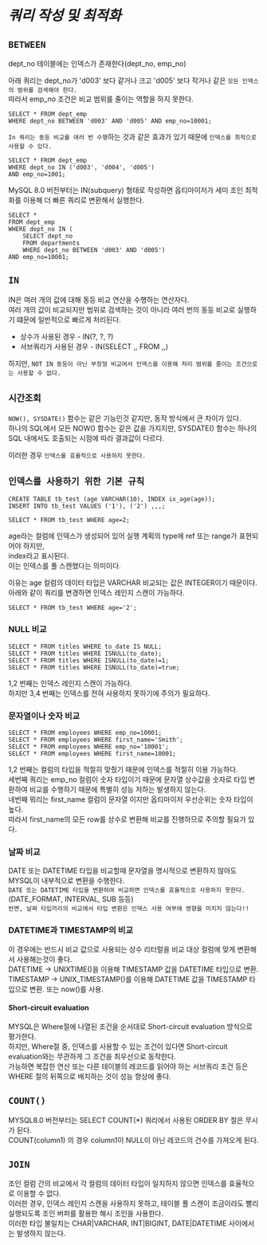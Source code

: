# ***쿼리 작성 및 최적화***  

## `BETWEEN`  

dept_no 테이블에는 인덱스가 존재한다(dept_no, emp_no)  

아래 쿼리는 dept_no가 'd003' 보다 같거나 크고 'd005' 보다 작거나 같은 `모든 인덱스의 범위를 검색해야 한다.`  
따라서 emp_no 조건은 비교 범위를 줄이는 역할을 하지 못한다.
```
SELECT * FROM dept_emp
WHERE dept_no BETWEEN 'd003' AND 'd005' AND emp_no=10001;
```  

`In 쿼리는 동등 비교를 여러 번 수행`하는 것과 같은 효과가 있기 때문에 `인덱스를 최적으로 사용할 수 있다.`   
```
SELECT * FROM dept_emp
WHERE dept_no IN ('d003', 'd004', 'd005')
AND emp_no=1001;
```

MySQL 8.0 버전부터는 IN(subquery) 형태로 작성하면 옵티마이저가 세미 조인 최적화를 이용해 더 빠른 쿼리로 변환해서 실행한다.  
```
SELECT *
FROM dept_emp 
WHERE dept_no IN (
    SELECT dept_no
    FROM departments
    WHERE dept_no BETWEEN 'd003' AND 'd005')
AND emp_no=10001;    
```

## `IN`
IN은 여러 개의 값에 대해 동등 비교 연산을 수행하는 연산자다.  
여러 개의 값이 비교되지만 범위로 검색하는 것이 아니라 여러 번의 동등 비교로 실행하기 떄문에 일반적으로 빠르게 처리된다.  

- 상수가 사용된 경우 - IN(?, ?, ?)
- 서브쿼리가 사용된 경우 - IN(SELECT ,, FROM ,,)  

하지만, `NOT IN 동등이 아닌 부정형 비교여서 인덱스를 이용해 처리 범위를 줄이는 조건으로는 사용할 수 없다.`  


## `시간조회`

`NOW(), SYSDATE()` 함수는 같은 기능인것 같지만, 동작 방식에서 큰 차이가 있다.  
하나의 SQL에서 모든 NOW() 함수는 같은 값을 가지지만, SYSDATE() 함수는 하나의 SQL 내에서도 호출되는 시점에 따라 결과값이 다르다.  

  
이러한 경우 `인덱스를 효율적으로 사용하지 못한다.`  


## `인덱스를 사용하기 위한 기본 규칙`  
  
```
CREATE TABLE tb_test (age VARCHAR(10), INDEX ix_age(age));
INSERT INTO tb_test VALUES ('1'), ('2') ,,,;

SELECT * FROM tb_test WHERE age=2;
```  
age라는 컬럼에 인덱스가 생성되어 있어 실행 계획의 type에 ref 또는 range가 표현되어야 하지만,  
index라고 표시된다.  
이는 인덱스를 풀 스캔했다는 의미이다.  

이유는 age 컬럼의 데이터 타입은 VARCHAR 비교되는 값은 INTEGER이기 때문이다.  
아래와 같이 쿼리를 변경하면 인덱스 레인지 스캔이 가능하다.  
```
SELECT * FROM tb_test WHERE age='2';
```

### NULL 비교
```
SELECT * FROM titles WHERE to_date IS NULL;
SELECT * FROM titles WHERE ISNULL(to_date);
SELECT * FROM titles WHERE ISNULL(to_date)=1;
SELECT * FROM titles WHERE ISNULL(to_date)=true;
```  
1,2 번째는 인덱스 레인지 스캔이 가능하다.  
하지만 3,4 번째는 인덱스를 전혀 사용하지 못하기에 주의가 필요하다.  

### 문자열이나 숫자 비교  
```
SELECT * FROM employees WHERE emp_no=10001;
SELECT * FROM employees WHERE first_name='Smith';
SELECT * FROM employees WHERE emp_no='10001';
SELECT * FROM employees WHERE first_name=10001;
```  

1,2 번째는 컬럼의 타입을 적절히 맞췄기 때문에 인덱스를 적절히 이용 가능하다.  
세번째 쿼리는 emp_no 컬럼이 숫자 타입이기 때문에 문자열 상수값을 숫자로 타입 변환하여 비교를 수행하기 때문에 특별히 성능 저하는 발생하지 않는다.  
네번째 뭐리는 first_name 컬럼이 문자열 이지만 옵티마이저 우선순위는 숫자 타입이 높다.  
따라서 first_name의 모든 row를 상수로 변환해 비교를 진행하므로 주의할 필요가 있다.  

### 날짜 비교  
DATE 또는 DATETIME 타입을 비교할때 문자열을 명시적으로 변환하지 않아도 MYSQL이 내부적으로 변환을 수행한다.  
`DATE 또는 DATETIME 타입을 변환하여 비교하면 인덱스를 효율적으로 사용하지 못한다.` (DATE_FORMAT, INTERVAL, SUB 등등)  
`반면, 날짜 타입끼리의 비교에서 타입 변환은 인덱스 사용 여부에 영향을 미치지 않는다!!`  
  

### DATETIME과 TIMESTAMP의 비교  
이 경우에는 반드시 비교 값으로 사용되는 상수 리터럴을 비교 대상 컬럼에 맞게 변환해서 사용해는것이 좋다.  
DATETIME -> UNIXTIME()을 이용해 TIMESTAMP 값을 DATETIME 타입으로 변환.  
TIMESTAMP -> UNIX_TIMESTAMP()를 이용해 DATETIME 값을 TIMESTAMP 타입으로 변환. 또는 now()를 사용.  


#### Short-circuit evaluation  
MYSQL은 Where절에 나열된 조건을 순서대로 Short-circuit evaluation 방식으로 평가한다.  
하지만, Where절 중, 인덱스를 사용할 수 있는 조건이 있다면 Short-circuit evaluation와는 무관하게 그 조건을 최우선으로 동작한다.  
가능하면 복잡한 연산 또는 다른 테이블의 레코드를 읽어야 하는 서브쿼리 조건 등은 WHERE 절의 뒤쪽으로 배치하는 것이 성능 향상에 좋다.  


## `COUNT()`  
MYSQL8.0 버전부터는 SELECT COUNT(*) 쿼리에서 사용된 ORDER BY 절은 무시가 된다.  
COUNT(column1) 의 경우 column1이 NULL이 아닌 레코드의 건수를 가져오게 된다.  



## `JOIN`  
조인 컬럼 간의 비교에서 각 컬럼의 데이터 타입이 일치하지 않으면 인덱스를 효율적으로 이용할 수 없다.  
이러한 경우, 인덱스 레인지 스캔을 사용하지 못하고, 테이블 풀 스캔이 조금이라도 빨리 실행되도록 조인 버퍼를 활용한 해시 조인을 사용한다.  
이러한 타입 불일치는 CHAR|VARCHAR, INT|BIGINT, DATE|DATETIME 사이에서는 발생하지 않는다.  





















